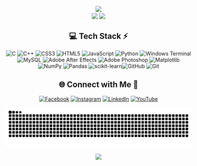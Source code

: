<!-- Stats -->
<div align="center">
  <img src="https://github-readme-stats.vercel.app/api?username=vishal-kumawat-4141&theme=aura&hide_border=true&include_all_commits=true&count_private=true" width="55%" /> </br>
  <img src="https://github-readme-streak-stats.herokuapp.com/?user=vishal-kumawat-4141&theme=aura&hide_border=true" width="50%" />
  <img src="https://github-readme-stats.vercel.app/api/top-langs/?username=vishal-kumawat-4141&theme=aura&hide_border=true&include_all_commits=true&count_private=true&layout=compact" width="36%" /> </br>
</div>

<!-- Tech Stack -->
<div align="center">

## 💻 Tech Stack ⚡
![C](https://img.shields.io/badge/c-%2300599C.svg?style=for-the-badge&logo=c&logoColor=white) ![C++](https://img.shields.io/badge/c++-%2300599C.svg?style=for-the-badge&logo=c%2B%2B&logoColor=white) ![CSS3](https://img.shields.io/badge/css3-%231572B6.svg?style=for-the-badge&logo=css3&logoColor=white) ![HTML5](https://img.shields.io/badge/html5-%23E34F26.svg?style=for-the-badge&logo=html5&logoColor=white)  ![JavaScript](https://img.shields.io/badge/javascript-%23323330.svg?style=for-the-badge&logo=javascript&logoColor=%23F7DF1E) ![Python](https://img.shields.io/badge/python-3670A0?style=for-the-badge&logo=python&logoColor=ffdd54) ![Windows Terminal](https://img.shields.io/badge/Windows%20Terminal-%234D4D4D.svg?style=for-the-badge&logo=windows-terminal&logoColor=white) ![MySQL](https://img.shields.io/badge/mysql-4479A1.svg?style=for-the-badge&logo=mysql&logoColor=white) ![Adobe After Effects](https://img.shields.io/badge/Adobe%20After%20Effects-9999FF.svg?style=for-the-badge&logo=Adobe%20After%20Effects&logoColor=white) ![Adobe Photoshop](https://img.shields.io/badge/adobe%20photoshop-%2331A8FF.svg?style=for-the-badge&logo=adobe%20photoshop&logoColor=white) ![Matplotlib](https://img.shields.io/badge/Matplotlib-%23ffffff.svg?style=for-the-badge&logo=Matplotlib&logoColor=black) ![NumPy](https://img.shields.io/badge/numpy-%23013243.svg?style=for-the-badge&logo=numpy&logoColor=white) ![Pandas](https://img.shields.io/badge/pandas-%23150458.svg?style=for-the-badge&logo=pandas&logoColor=white) ![scikit-learn](https://img.shields.io/badge/scikit--learn-%23F7931E.svg?style=for-the-badge&logo=scikit-learn&logoColor=white)![GitHub](https://img.shields.io/badge/github-%23121011.svg?style=for-the-badge&logo=github&logoColor=white) ![Git](https://img.shields.io/badge/git-%23F05033.svg?style=for-the-badge&logo=git&logoColor=white)
</div>



<!-- Socials -->
<!-- Social connections -->
<div align="center">

## 🌐 Connect with Me 🍬
[![Facebook](https://img.shields.io/badge/Facebook-%231877F2.svg?logo=Facebook&logoColor=white)](https://www.facebook.com/share/16pfidmMNh/?mibextid=qi2Omg) [![Instagram](https://img.shields.io/badge/Instagram-%23E4405F.svg?logo=Instagram&logoColor=white)](https://www.instagram.com/kumawatvisu?igsh=b3l2YjlkZmhoZXQw) [![LinkedIn](https://img.shields.io/badge/LinkedIn-%230077B5.svg?logo=linkedin&logoColor=white)](https://www.linkedin.com/in/vishal-kumawat-91097025b/)  [![YouTube](https://img.shields.io/badge/YouTube-%23FF0000.svg?logo=YouTube&logoColor=white)](https://youtube.com/@vishal.skumawat3748?si=AkbmOJ3Ta305sTth) 

</div>



<!-- Snake -->
<!-- Snake Animation -->
<div align="center">

  ![snake gif](https://github.com/vishal-kumawat-4141/vishal-kumawat-4141/blob/output/github-snake-dark.svg)
</div>



<!-- Counter -->
<!-- Visit Counter -->
<div align="center">

  [![](https://visitcount.itsvg.in/api?id=vishal-kumawat-4141&icon=10&color=6)](https://visitcount.itsvg.in)
</div>
